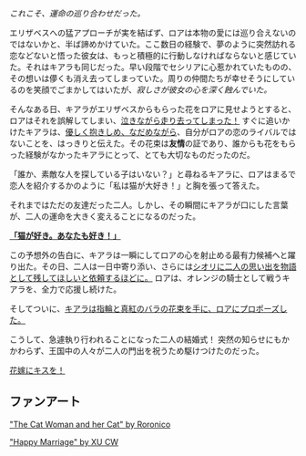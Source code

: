 <!-- title: 猫と猫の女 -->
<!-- relationship: Marriage -->

_これこそ、運命の巡り合わせだった。_

エリザベスへの猛アプローチが実を結ばず、ロアは本物の愛には巡り合えないのではないかと、半ば諦めかけていた。ここ数日の経験で、夢のように突然訪れる恋などないと悟った彼女は、もっと積極的に行動しなければならないと感じていた。それはキアラも同じだった。早い段階でセシリアに心惹かれていたものの、その想いは儚くも消え去ってしまっていた。周りの仲間たちが幸せそうにしているのを笑顔でごまかしてはいたが、_寂しさが彼女の心を深く蝕んでいた。_

そんなある日、キアラがエリザベスからもらった花をロアに見せようとすると、ロアはそれを誤解してしまい、[泣きながら走り去ってしまった！](https://youtu.be/m2OG5auudrQ?t=5845) すぐに追いかけたキアラは、[優しく抱きしめ、なだめながら](https://youtu.be/m2OG5auudrQ?t=5878)、自分がロアの恋のライバルではないことを、はっきりと伝えた。その花束は**友情**の証であり、誰からも花をもらった経験がなかったキアラにとって、とても大切なものだったのだ。

「誰か、素敵な人を探している子はいない？」と尋ねるキアラに、ロアはまるで恋人を紹介するかのように「私は猫が大好き！」と胸を張って答えた。

それまではただの友達だった二人。しかし、その瞬間にキアラが口にした言葉が、二人の運命を大きく変えることになるのだった。

[**「猫が好き。あなたも好き！」**](#embed:https://www.youtube.com/live/ngfdLbrpeM4?t=6475)

この予想外の告白に、キアラは一瞬にしてロアの心を射止める最有力候補へと躍り出た。その日、二人は一日中寄り添い、さらには[シオリに二人の思い出を物語として残してほしいと依頼するほどに。](https://youtu.be/m2OG5auudrQ?t=10472) ロアは、オレンジの騎士として戦うキアラを、全力で応援し続けた。

そしてついに、[キアラは指輪と真紅のバラの花束を手に、ロアにプロポーズした。](#embed:https://www.youtube.com/live/m2OG5auudrQ?t=12662)

こうして、急遽執り行われることになった二人の結婚式！ 突然の知らせにもかかわらず、王国中の人々が二人の門出を祝うため駆けつけたのだった。

[花嫁にキスを！](#embed:https://www.youtube.com/live/m2OG5auudrQ?t=13014s)

## ファンアート

["The Cat Woman and her Cat" by Roronico](https://x.com/roronico1512/status/1936422814145458405)

<!-- bijou, shiori, cecilia, ina, liz, calli -->

["Happy Marriage" by XU CW](https://x.com/2H2xO2is2H2O/status/1921234158640107818)